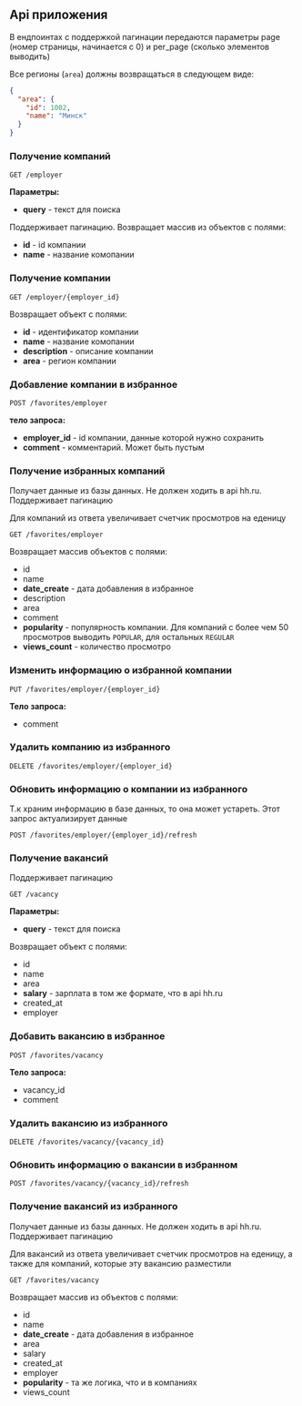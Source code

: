 ## Api приложения

В ендпоинтах с поддержкой пагинации передаются параметры page (номер страницы, начинается с 0) и per_page (сколько элементов выводить)

Все регионы (`area`) должны возвращаться в следующем виде:

```json
{
  "area": {
    "id": 1002,
    "name": "Минск"
  }
}
```

### Получение компаний

`GET /employer`

**Параметры:**

* **query** - текст для поиска

Поддерживает пагинацию. Возвращает массив из объектов с полями:

* **id** - id компании
* **name** - название комопании

### Получение компании

`GET /employer/{employer_id}`

Возвращает объект с полями:

* **id** - идентификатор компании
* **name** - название комопании
* **description** - описание компании
* **area** - регион компании

### Добавление компании в избранное

`POST /favorites/employer`

**тело запроса:**
* **employer_id** - id компании, данные которой нужно сохранить
* **comment** - комментарий. Может быть пустым

### Получение избранных компаний

Получает данные из базы данных. Не должен ходить в api hh.ru.
Поддерживает пагинацию

Для компаний из ответа увеличивает счетчик просмотров на еденицу

`GET /favorites/employer`

Возвращает массив объектов с полями:

* id
* name
* **date_create** - дата добавления в избранное
* description
* area
* comment
* **popularity** - популярность компании. Для компаний с более чем 50 просмотров выводить `POPULAR`, для остальных `REGULAR`
* **views_count** - количество просмотро

### Изменить информацию о избранной компании

`PUT /favorites/employer/{employer_id}`

**Тело запроса:**
* comment

### Удалить компанию из избранного 

`DELETE /favorites/employer/{employer_id}`

### Обновить информацию о компании из избранного

Т.к храним информацию в базе данных, то она может устареть. Этот запрос актуализирует данные

`POST /favorites/employer/{employer_id}/refresh`

### Получение вакансий

Поддерживает пагинацию

`GET /vacancy`

**Параметры:**

* **query** - текст для поиска

Возвращает объект с полями:
* id
* name
* area
* **salary** - зарплата в том же формате, что в api hh.ru
* created_at
* employer

### Добавить вакансию в избранное
`POST /favorites/vacancy`

**Тело запроса:**
* vacancy_id
* comment

### Удалить вакансию из избранного

`DELETE /favorites/vacancy/{vacancy_id}`

### Обновить информацию о вакансии в избранном

`POST /favorites/vacancy/{vacancy_id}/refresh`

### Получение вакансий из избранного

Получает данные из базы данных. Не должен ходить в api hh.ru.
Поддерживает пагинацию

Для вакансий из ответа увеличивает счетчик просмотров на еденицу, а также для компаний, которые эту вакансию разместили

`GET /favorites/vacancy`

Возвращает массив из объектов с полями:
* id
* name
* **date_create** - дата добавления в избранное
* area
* salary
* created_at
* employer
* **popularity** - та же логика, что и в компаниях
* views_count
